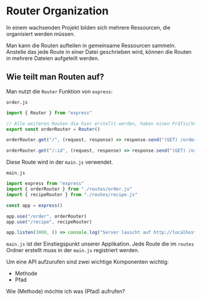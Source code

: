 # Router Organization

In einem wachsenden Projekt bilden sich mehrere Ressourcen, die organisiert werden müssen.

Man kann die Routen aufteilen in gemeinsame Ressourcen sammeln.
Anstelle das jede Route in einer Datei geschrieben wird, können die Routen in mehrere Dateien aufgeteilt werden.

## Wie teilt man Routen auf?

Man nutzt die `Router` Funktion von `express`:

`order.js`

```js
import { Router } from "express"

// Alle weiteren Routen die hier erstellt werden, haben einen Präfix/Vorsilbe
export const orderRouter = Router()

orderRouter.get("/", (request, response) => response.send("(GET) /order"))

orderRouter.get("/:id", (request, response) => response.send("(GET) /order/:id"))

```

Diese Route wird in der `main.js` verwendet.

`main.js`

```js
import express from "express"
import { orderRouter } from "./routes/order.js"
import { recipeRouter } from "./routes/recipe.js"

const app = express()

app.use("/order", orderRouter)
app.use("/recipe", recipeRouter)

app.listen(3000, () => console.log("Server lauscht auf http://localhost:3000"))
```

`main.js` ist der Einstiegspunkt unserer Applikation. Jede Route die im `routes` Ordner erstellt muss in der `main.js` registriert werden.

Um eine API aufzurufen sind zwei wichtige Komponenten wichtig:

- Methode
- Pfad

Wie (Methode) möchte ich was (Pfad) aufrufen?
